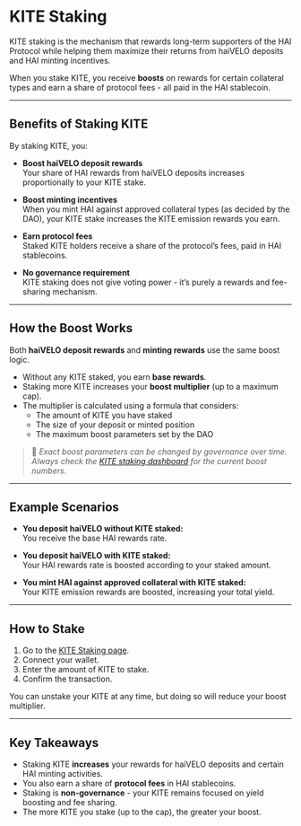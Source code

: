 # KITE Staking

KITE staking is the mechanism that rewards long-term supporters of the HAI Protocol while helping them maximize their returns from haiVELO deposits and HAI minting incentives.

When you stake KITE, you receive **boosts** on rewards for certain collateral types and earn a share of protocol fees - all paid in the HAI stablecoin.

---

## Benefits of Staking KITE

By staking KITE, you:

- **Boost haiVELO deposit rewards**  
  Your share of HAI rewards from haiVELO deposits increases proportionally to your KITE stake.

- **Boost minting incentives**  
  When you mint HAI against approved collateral types (as decided by the DAO), your KITE stake increases the KITE emission rewards you earn.

- **Earn protocol fees**  
  Staked KITE holders receive a share of the protocol’s fees, paid in HAI stablecoins.

- **No governance requirement**  
  KITE staking does not give voting power - it’s purely a rewards and fee-sharing mechanism.

---

## How the Boost Works

Both **haiVELO deposit rewards** and **minting rewards** use the same boost logic.

- Without any KITE staked, you earn **base rewards**.
- Staking more KITE increases your **boost multiplier** (up to a maximum cap).
- The multiplier is calculated using a formula that considers:
  - The amount of KITE you have staked
  - The size of your deposit or minted position
  - The maximum boost parameters set by the DAO

> 📌 *Exact boost parameters can be changed by governance over time. Always check the [KITE staking dashboard](https://www.letsgethai.com/stake) for the current boost numbers.*

---

## Example Scenarios

- **You deposit haiVELO without KITE staked:**  
  You receive the base HAI rewards rate.

- **You deposit haiVELO with KITE staked:**  
  Your HAI rewards rate is boosted according to your staked amount.

- **You mint HAI against approved collateral with KITE staked:**  
  Your KITE emission rewards are boosted, increasing your total yield.

---

## How to Stake

1. Go to the [KITE Staking page](https://www.letsgethai.com/stake).
2. Connect your wallet.
3. Enter the amount of KITE to stake.
4. Confirm the transaction.

You can unstake your KITE at any time, but doing so will reduce your boost multiplier.

---

## Key Takeaways

- Staking KITE **increases** your rewards for haiVELO deposits and certain HAI minting activities.
- You also earn a share of **protocol fees** in HAI stablecoins.
- Staking is **non-governance** - your KITE remains focused on yield boosting and fee sharing.
- The more KITE you stake (up to the cap), the greater your boost.
